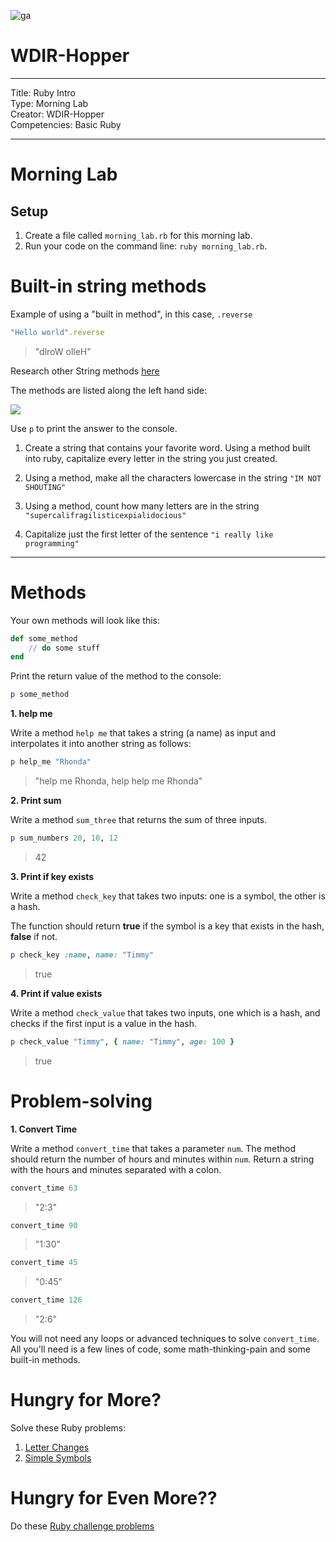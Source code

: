 ![ga](http://mobbook.generalassemb.ly/ga_cog.png)

# WDIR-Hopper

---
Title: Ruby Intro<br>
Type: Morning Lab<br>
Creator: WDIR-Hopper <br>
Competencies: Basic Ruby<br>

---

# Morning Lab

## Setup

1. Create a file called `morning_lab.rb` for this morning lab.
2. Run your code on the command line: `ruby morning_lab.rb`.

# Built-in string methods

Example of using a "built in method", in this case, `.reverse`

```ruby
"Hello world".reverse
```
> "dlroW olleH"

Research other String methods [here](http://ruby-doc.org/core-2.4.1/String.html)

The methods are listed along the left hand side:

![](https://i.imgur.com/GHJNDEK.png)

Use `p` to print the answer to the console.

1. Create a string that contains your favorite word. Using a method built into ruby, capitalize every letter in the string you just created.

2. Using a method, make all the characters lowercase in the string `"IM NOT SHOUTING"`

3. Using a method, count how many letters are in the string `"supercalifragilisticexpialidocious"`

4. Capitalize just the first letter of the sentence `"i really like programming"`

<hr>

# Methods

Your own methods will look like this:

```ruby
def some_method
	// do some stuff
end
```

Print the return value of the method to the console:

```ruby
p some_method
```


**1. help me**

Write a method `help me` that takes a string (a name) as input and interpolates it into another string as follows:

```ruby
p help_me "Rhonda"
```
> "help me Rhonda, help help me Rhonda"

**2. Print sum**

Write a method `sum_three` that returns the sum of three inputs.

```ruby
p sum_numbers 20, 10, 12
```
> 42

**3. Print if key exists**

Write a method `check_key` that takes two inputs: one is a symbol, the other is a hash.

The function should return **true** if the symbol is a key that exists in the hash, **false** if not.

```ruby
p check_key :name, name: "Timmy"
```
> true

**4. Print if value exists**

Write a method `check_value` that takes two inputs, one which is a hash, and checks if the first input is a value in the hash.

```ruby
p check_value "Timmy", { name: "Timmy", age: 100 }
```
> true


# Problem-solving

**1. Convert Time**

Write a method `convert_time` that takes a parameter `num`. The method should return the number of hours and minutes within `num`. Return a string with the hours and minutes separated with a colon.

```ruby
convert_time 63
```
> "2:3"

```ruby
convert_time 90
```
> "1:30"

```ruby
convert_time 45
```
> "0:45"

```ruby
convert_time 126
```
> "2:6"

You will not need any loops or advanced techniques to solve `convert_time`. All you'll need is a few lines of code, some math-thinking-pain and some built-in methods.

# Hungry for More?

Solve these Ruby problems:

1. [Letter Changes](https://coderbyte.com/editor/guest:Letter%20Changes:Ruby)
2. [Simple Symbols](https://coderbyte.com/editor/guest:Simple%20Symbols:Ruby)


# Hungry for Even More??

Do these [Ruby challenge problems](https://github.com/ga-students/wdi-remote-gizmo/blob/master/unit_4/w10d01/instructor_notes/RUBY_CHALLENGE_PROBLEMS.md)

